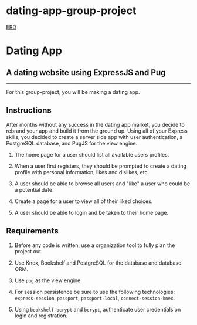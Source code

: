 # dating-app-group-project

[ERD](https://www.draw.io/?lightbox=1&highlight=0000ff&edit=_blank&layers=1&nav=1&title=OKCoder#R7Z1fc5s4EMA%2FjV87CIxjP8a%2BtndzyV0m7k17j7JRjKaAPEKOk376k0DYxsIXxgGJdrbtdGARSGhXP%2BRd%2FRkFi%2FTlM8fb%2BJ5FJBn5XvQyCn4b%2Bf4sCOT%2FSvBaCsazm1Kw4TQqRegoWNIfRAs9Ld3RiOS1hIKxRNBtXbhmWUbWoibDnLN9PdkTS%2Bq5bvGGGILlGiem9CuNRFxKp6F3lP9O6CauckaevrLC6%2B8bznaZzm%2FkB0%2FFn%2FJyiqtn6fR5jCO2PxEFH0fBgjMmyqP0ZUESVbVVtZX3fbpw9VBuTjLR5ga%2FvOEZJzv96v%2FkhOcjf5LI%2B%2BcRfZaHG3VYiVb8XCKfXktXvJd4reoy39M0wZk8m8ciTaQQycMnlomlTuTJ83VMk%2BgOv7KdKncuZD1WZ%2FOYcfpDpsfVzfIyF9pq%2FIl6Gk2SBUsYL7IMiKf%2B1u5cqifqvDjJ5b0PVSWhg%2BgO56IqD0sSvM3pqiihSpJivqHZnAnBUp2oerVP9ey1xoM5Tugmk7K1zIjwQ%2BU8Ey7Iy0WNoYMdyOZFWEoEf5VJ9A1TbTm6ZQXT8nR%2FNFM00UniExMNvYluHrppbA5PPpqHPNAW0mwtgWEtO2ktf0SmzmO8VYfytQTFyaNsozjbqKtzwba69hLyVNU21wVVx6uqhlHdYqrKLG%2Bbq0qkssXeanFKo6jI4NQWMlbYXb7Fa5pt7soMg%2FFR9KgzVqJ9TAVZSrkq%2BV5yTcqYzOYpKVpoLDMgmSosE1jg1cF0t4xmoqjVcC7%2FycpfeB%2FCUSgrYiHP0fFc%2FlPJuViwLBcc00LlRFrdnuRFe%2BNs%2B0XaGakq47SZhG0NyG82IG0x%2FqSdxQTe%2Bw1mbBjMw5%2FvNpbVaRM8RYqp%2BLY2UzeQXu3jLRNQtaBf6KKy9WdP53H8mpwaQdBsBCdaD3pSemgo%2FS%2Bckn4YcWYCb%2Bi7eO6vBYgOgBC2BILfwRdkYtjGgHBQmscvyILwKhZ0oe8bQ9%2B3G0DBYFEw9e2hYAoocICCG2comBn6%2FkyyiPAHTp6ACEMlAvJa%2FsDswkQq9w8wwSoTZs6YgFD3CgcU9IWCYNwOBaiDH5HI9EwCCvpHAbrgfHyDBV1oPDTh%2F0AE9A4GjYRxSyR08bEIe%2FhYABLedh54zSZgoXsQmh%2BBZcq%2By%2BoEJAwWCTeeRSSYESlAggUkXDABG0gwPYpL9coAhMECYWYxvhCCV9EJENy5FSdmH%2BELXuXytqL2cgDDUMFwGH1kJfAIPQUXYJi46ylMzFizz%2FgYeDBYHowthhomZj8SeGCBBxNnPJiZ7qPlbpXQlDB%2Bq%2FQGYBgqGG4sehlnEHhwEoO8LvDQicbNruHfS3kOoYchQyHwLPoZZ%2BZAZoCCBShcN4i5E42b%2FcNtzAQDIAwWCG0nNlSzEt5lHuBndAKEK%2F2M4w9e7c%2FN%2By0Aec2zoTKY6zBkSIQWew3Ig26Dk0FMnrt%2BA%2FLM6U%2By45CRbJeuCAcyDJYMNxbDlMiDiVBuyOBuKhTyzJ8UqsNQzoIAMAwVDGPPtwkG%2BGHhBgzuRjAgz5waRVJME2DCYJng25wVBdOiHDHB5cQoM1oZ4zwm0Rbn%2BZ7xCOAwWDiEFsOVCCZKOZoo5S5giZDpesQrtVYWMGGoTJja9Dsi8Du6YYJDv6OJhDv6vWn4MyzH1%2BVyfMHZenzjhnY%2Ba5oxO%2B4gCtnQzhOldFiRb2Ar8l0Cw%2F8syddkNF2szobM%2BASsyWfrAzG%2B6vvQidrNgMMD4TnLvsZMfSiivpgBvccOANG0RF8TIDrpSZhhik9DAsSv2310NzYemVGHAx2%2B4hwAMXRANC3c1xsgzHAFAMIKIKbOAOH3EIIAGvRFg8ZF%2B%2FrCgW9GKgAG%2FcPgZLsI6zDoIeQAMOgNBk3L9jW6pDr4mdmwRQTAwAIMLkQfLCzb17DHwz0W6xhcz7Zdz%2F7Epu%2B5YZuHVOkdfM8D8z37F5yODnzPDds%2FgO%2FZ1ifiupHPnajd9CiW3iUE7qWB9CHfgIRN%2F3PDxhDgXrJCCHdDoBs2hygJ4QMhfg5C2HRAB6YzEghhhRDuBkQHsFPET0QDqw7ooAd3JMDg7Q0m3Q2ADnrwMgIMeoOBTQd0AEOfncDgupHPXWh8ZjoiDY2TaEMqx5ksMxWvjyTBgrLs4%2FHKqWpJFt2qfeTl6cdHqdov7B5nr8UFWbxvuq6Lk3%2FVyQfljiMvVHyrHiCPj1fKAqlSXGxEWpSzHV%2FrVJpyomqQo1YjCA970dcrWgt58d7P9XI0Vb%2FO40GZ09HnfNilp%2FIezs40WJZf33VUovGg4OxB6PxB5VsbDyqs4fDi7QykxVoLdgykvRmc6ryF565fnY%2FrqppeqXJ0PlT%2B3Ld4tcrlKWdMnCaXwIzvWURUiv8A)

# Dating App

## A dating website using ExpressJS and Pug
---

For this group-project, you will be making a dating app.


## Instructions

After months without any success in the dating app market, you decide to rebrand your app and build it from the ground up. Using all of your Express skills, you decided to create a server side app with user authentication, a PostgreSQL database, and PugJS for the view engine.

1. The home page for a user should list all available users profiles.

1. When a user first registers, they should be prompted to create a dating profile with personal information, likes and dislikes, etc.

1. A user should be able to browse all users and "like" a user who could be a potential date.

1. Create a page for a user to view all of their liked choices.

1. A user should be able to login and be taken to their home page.


## Requirements

1. Before any code is written, use a organization tool to fully plan the project out.   

1. Use Knex, Bookshelf and PostgreSQL for the database and database ORM.

1. Use `pug` as the view engine.

1. For session persistence be sure to use the following technologies: `express-session`, `passport`, `passport-local`, `connect-session-knex`.

1. Using `bookshelf-bcrypt` and `bcrypt`, authenticate user credentials on login and registration.
